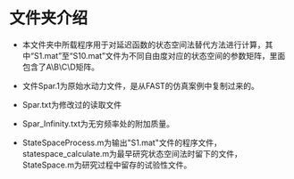 # 文件夹介绍

- 本文件夹中所载程序用于对延迟函数的状态空间法替代方法进行计算，其中“S1.mat”至“S10.mat”文件为不同自由度对应的状态空间的参数矩阵，里面包含了A\B\C\D矩阵。

- 文件Spar.1为原始水动力文件，是从FAST的仿真案例中复制过来的。

- Spar.txt为修改过的读取文件

- Spar_Infinity.txt为无穷频率处的附加质量。

- StateSpaceProcess.m为输出"S1.mat"文件的程序文件，statespace_calculate.m为最早研究状态空间法时留下的文件，StateSpace.m为研究过程中留存的试验性文件。